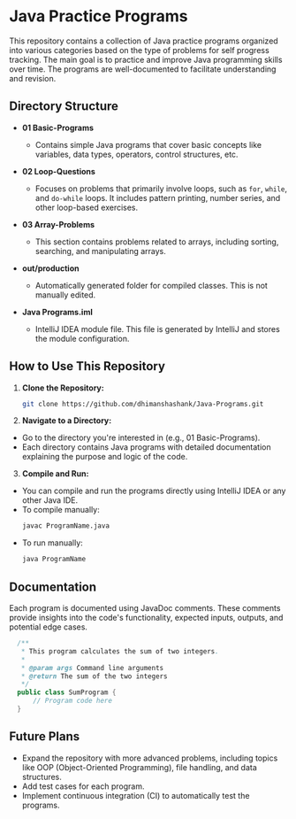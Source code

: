 # Java Practice Programs

This repository contains a collection of Java practice programs organized into various categories based on the type of problems for self progress tracking. The main goal is to practice and improve Java programming skills over time. The programs are well-documented to facilitate understanding and revision.

## Directory Structure

- **01 Basic-Programs**
  - Contains simple Java programs that cover basic concepts like variables, data types, operators, control structures, etc.

- **02 Loop-Questions**
  - Focuses on problems that primarily involve loops, such as `for`, `while`, and `do-while` loops. It includes pattern printing, number series, and other loop-based exercises.

- **03 Array-Problems**
  - This section contains problems related to arrays, including sorting, searching, and manipulating arrays.

- **out/production**
  - Automatically generated folder for compiled classes. This is not manually edited.

- **Java Programs.iml**
  - IntelliJ IDEA module file. This file is generated by IntelliJ and stores the module configuration.

## How to Use This Repository

1. **Clone the Repository:**
   ```bash
   git clone https://github.com/dhimanshashank/Java-Programs.git
   
2. **Navigate to a Directory:**
  - Go to the directory you're interested in (e.g., 01 Basic-Programs).
  - Each directory contains Java programs with detailed documentation explaining the purpose and logic of the code.

3. **Compile and Run:**
  - You can compile and run the programs directly using IntelliJ IDEA or any other Java IDE.
  - To compile manually:
    ```bash
    javac ProgramName.java
  - To run manually:
    ```bash
    java ProgramName

## Documentation
Each program is documented using JavaDoc comments. These comments provide insights into the code's functionality, expected inputs, outputs, and potential edge cases.
```java
  /**
   * This program calculates the sum of two integers.
   * 
   * @param args Command line arguments
   * @return The sum of the two integers
   */
  public class SumProgram {
      // Program code here
  }
```

## Future Plans
  - Expand the repository with more advanced problems, including topics like OOP (Object-Oriented Programming), file handling, and data structures.
  - Add test cases for each program.
  - Implement continuous integration (CI) to automatically test the programs.
